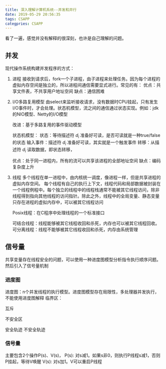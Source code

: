 ```yaml
---
title: 深入理解计算机系统--并发和并行
date: 2019-05-29 20:56:35
tags: CSAPP
categpries: CSAPP
---
```

看了一遍，感觉并没有解释的很深刻，也许是自己理解的问题。

<!-- more -->

## 并发
现代操作系统构建并发程序的方式：

1. 进程
	接收到请求后，fork一个子进程，由子进程来处理任务。因为每个进程的虚拟内存空间是独立的，所以进程间通信需要显式进行。常见的有：
	优点：共享文件表，不共享用户地址空间
	缺点：通信困难

	
2. I/O多路复用模型
	由select来监听接收请求，没有数据时CPU挂起，只有发生I/O事件时，才会处理。状态机模型，流之间的通信通过状态实现。例如：jdk的NIO模型、Netty的I/O模型
	
	改进：基于多路复用的事件驱动模型

	状态机模型：
		状态：等待描述符 $d_i$ 准备好可读，是否可读就是一种true/false的状态
		输入事件：描述符 $d_i$ 准备好可读，其实就是一个触发事件
		转移：从描述符 $d_i$ 读取数据，即状态转移，

	优点：处于同一进程内，所有的流可以共享该进程的全部地址空间
	缺点：编码复杂度上升
	
3. 线程
	多个线程在单一进程中，由内核统一调度，像进程一样，但是共享进程的虚拟内存空间。
	每个线程有自己的执行上下文，线程代码和局部数据被封装在一个线程例程中。每个独立的线程中的线程栈通常不能被其它线程访问，除非线程得到指向其他线程的访问指针。除此之外，线程中的全局变量、静态变量只存在进程的虚拟内存中，可以被其它线程访问

	Posix线程：在C程序中处理线程的一个标准接口
	
	可结合线程：线程能够被其它线程收回和杀死，内存也可以被其它线程回收。
	可分离线程：线程不能够被其它线程收回和杀死，内存由系统管理

## 信号量

共享变量存在线程安全的问题，可以使用一种进度图模型分析指令执行顺序问题。然后引入了信号量机制

### 进度图

进度图：n个并发线程的执行模型。进度图模型存在局限性，多处理器并发执行，不能使用进度图解释
临界区：

互斥

不安全区

安全轨迹
不安全轨迹

### 信号量

主要包含2个操作P(s)、V(s)，
P(s): 对s减1。如果s非0，则执行P线程s减1，否则P挂起，等待V唤醒
V(s): 对s加1。V可以重启P线程




